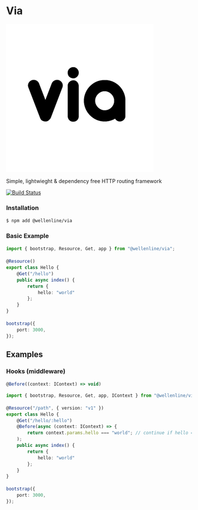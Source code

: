 # Via
![Via](https://raw.githubusercontent.com/Wellenline/via/http2/logo.png)

Simple, lightwieght & dependency free HTTP routing framework

[![Build Status](https://travis-ci.org/Wellenline/via.svg?branch=master)](https://travis-ci.org/Wellenline/via)

### Installation
```sh
$ npm add @wellenline/via
```

### Basic Example
```typescript
import { bootstrap, Resource, Get, app } from "@wellenline/via";

@Resource()
export class Hello {
	@Get("/hello")
	public async index() {
		return {
			hello: "world"
		};
	}
}

bootstrap({
	port: 3000,
});
```

## Examples
### Hooks (middleware)
```typescript
@Before((context: IContext) => void)
```

```typescript
import { bootstrap, Resource, Get, app, IContext } from "@wellenline/via";

@Resource("/path", { version: "v1" })
export class Hello {
	@Get("/hello/:hello")
	@Before(async (context: IContext) => {
		return context.params.hello === "world"; // continue if hello === world
	);
	public async index() {
		return {
			hello: "world"
		};
	}
}

bootstrap({
	port: 3000,
});
```
